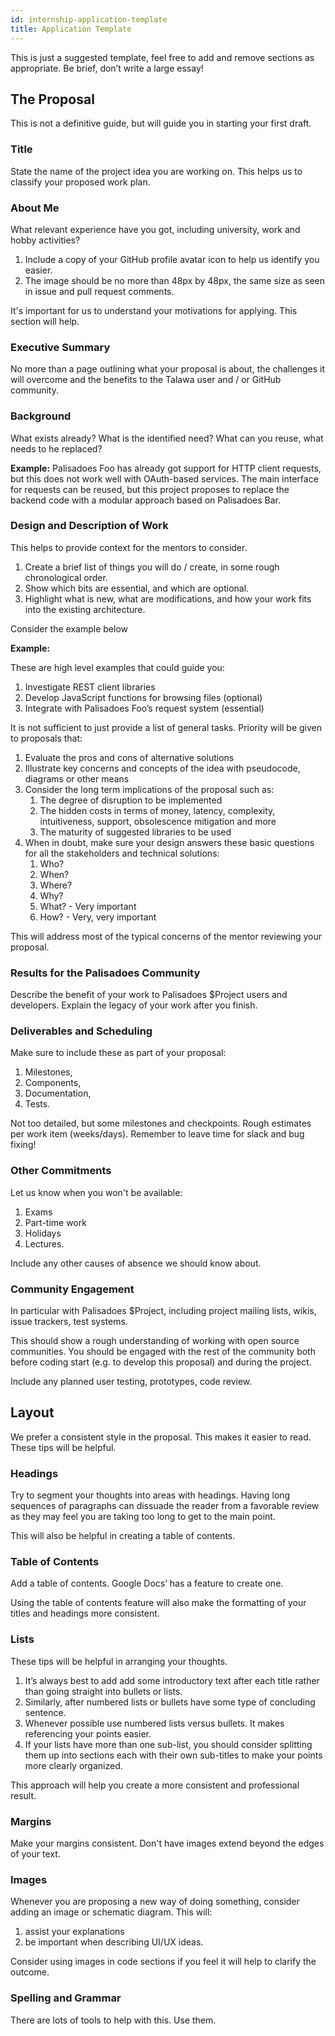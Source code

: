 ```yaml
---
id: internship-application-template
title: Application Template
---
```


This is just a suggested template, feel free to add and remove sections as appropriate. Be brief, don’t write a large essay!

## The Proposal

This is not a definitive guide, but will guide you in starting your first draft.

### Title

State the name of the project idea you are working on. This helps us to classify your proposed work plan.

### About Me

What relevant experience have you got, including university, work and hobby activities?

1. Include a copy of your GitHub profile avatar icon to help us identify you easier.
1. The image should be no more than 48px by 48px, the same size as seen in issue and pull request comments.

It's important for us to understand your motivations for applying. This section will help.

### Executive Summary

No more than a page outlining what your proposal is about, the challenges it will overcome and the benefits to the Talawa user and / or GitHub community.

### Background

What exists already? What is the identified need? What can you reuse, what needs to he replaced?

**Example:** Palisadoes Foo has already got support for HTTP client requests, but this does not work well with OAuth-based services. The main interface for requests can be reused, but this project proposes to replace the backend code with a modular approach based on Palisadoes Bar.

### Design and Description of Work

This helps to provide context for the mentors to consider.

1. Create a brief list of things you will do / create, in some rough chronological order.
1. Show which bits are essential, and which are optional.
1. Highlight what is new, what are modifications, and how your work fits into the existing architecture.

Consider the example below

**Example:**

These are high level examples that could guide you:

1. Investigate REST client libraries
2. Develop JavaScript functions for browsing files (optional)
3. Integrate with Palisadoes Foo’s request system (essential)

It is not sufficient to just provide a list of general tasks. Priority will be given to proposals that:

1. Evaluate the pros and cons of alternative solutions
1. Illustrate key concerns and concepts of the idea with pseudocode, diagrams or other means
1. Consider the long term implications of the proposal such as:
   1. The degree of disruption to be implemented
   1. The hidden costs in terms of money, latency, complexity, intuitiveness, support, obsolescence mitigation and more
   1. The maturity of suggested libraries to be used
1. When in doubt, make sure your design answers these basic questions for all the stakeholders and technical solutions:
   1. Who?
   1. When?
   1. Where?
   1. Why?
   1. What? - Very important
   1. How? - Very, very important

This will address most of the typical concerns of the mentor reviewing your proposal.

### Results for the Palisadoes Community

Describe the benefit of your work to Palisadoes $Project users and developers. Explain the legacy of your work after you finish.

### Deliverables and Scheduling

Make sure to include these as part of your proposal:

1. Milestones,
2. Components,
3. Documentation,
4. Tests.

Not too detailed, but some milestones and checkpoints. Rough estimates per work item (weeks/days). Remember to leave time for slack and bug fixing!

### Other Commitments

Let us know when you won't be available:

1. Exams
2. Part-time work
3. Holidays
4. Lectures.

Include any other causes of absence we should know about.

### Community Engagement

In particular with Palisadoes $Project, including project mailing lists, wikis, issue trackers, test systems.

This should show a rough understanding of working with open source communities. You should be engaged with the rest of the community both before coding start (e.g. to develop this proposal) and during the project.

Include any planned user testing, prototypes, code review.

## Layout

We prefer a consistent style in the proposal. This makes it easier to read. These tips will be helpful.

### Headings

Try to segment your thoughts into areas with headings. Having long sequences of paragraphs can dissuade the reader from a favorable review as they may feel you are taking too long to get to the main point.

This will also be helpful in creating a table of contents.

### Table of Contents

Add a table of contents. Google Docs’ has a feature to create one.

Using the table of contents feature will also make the formatting of your titles and headings more consistent.

### Lists

These tips will be helpful in arranging your thoughts.

1. It’s always best to add add some introductory text after each title rather than going straight into bullets or lists.
1. Similarly, after numbered lists or bullets have some type of concluding sentence.
1. Whenever possible use numbered lists versus bullets. It makes referencing your points easier.
1. If your lists have more than one sub-list, you should consider splitting them up into sections each with their own sub-titles to make your points more clearly organized.

This approach will help you create a more consistent and professional result.

### Margins

Make your margins consistent. Don't have images extend beyond the edges of your text.

### Images

Whenever you are proposing a new way of doing something, consider adding an image or schematic diagram. This will:

1. assist your explanations
1. be important when describing UI/UX ideas.

Consider using images in code sections if you feel it will help to clarify the outcome.

### Spelling and Grammar

There are lots of tools to help with this. Use them.
